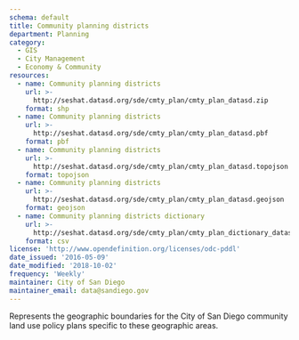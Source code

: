 ```yaml
---
schema: default
title: Community planning districts
department: Planning
category:
  - GIS
  - City Management
  - Economy & Community
resources:
  - name: Community planning districts
    url: >-
      http://seshat.datasd.org/sde/cmty_plan/cmty_plan_datasd.zip
    format: shp
  - name: Community planning districts
    url: >-
      http://seshat.datasd.org/sde/cmty_plan/cmty_plan_datasd.pbf
    format: pbf
  - name: Community planning districts
    url: >-
      http://seshat.datasd.org/sde/cmty_plan/cmty_plan_datasd.topojson
    format: topojson
  - name: Community planning districts
    url: >-
      http://seshat.datasd.org/sde/cmty_plan/cmty_plan_datasd.geojson
    format: geojson
  - name: Community planning districts dictionary
    url: >-
      http://seshat.datasd.org/sde/cmty_plan/cmty_plan_dictionary_datasd.csv
    format: csv
license: 'http://www.opendefinition.org/licenses/odc-pddl'
date_issued: '2016-05-09'
date_modified: '2018-10-02'
frequency: 'Weekly'
maintainer: City of San Diego
maintainer_email: data@sandiego.gov
---
```

Represents the geographic boundaries for the City of San Diego community land use policy plans specific to these geographic areas.

